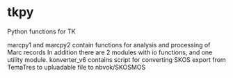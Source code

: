 # tkpy
 Python functions for TK
 
 marcpy1 and marcpy2 contain functions for analysis and processing of Marc records
 In addition there are 2 modules with io functions, and one utility module.
 konverter_v6 contains script for converting SKOS export from TemaTres to upluadable file to nbvok/SKOSMOS
